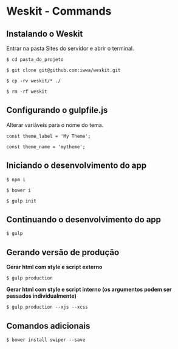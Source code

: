 # Weskit - Commands

## Instalando o Weskit
Entrar na pasta Sites do servidor e abrir o terminal.

```$ cd pasta_do_projeto```

```$ git clone git@github.com:iwwa/weskit.git```

```$ cp -rv weskit/* ./```

```$ rm -rf weskit```

## Configurando o gulpfile.js

Alterar variáveis para o nome do tema.

```const theme_label = 'My Theme';```

```const theme_name = 'mytheme';```

## Iniciando o desenvolvimento do app

```$ npm i```

```$ bower i```

```$ gulp init```

## Continuando o desenvolvimento do app

```$ gulp```

## Gerando versão de produção

**Gerar html com style e script externo**

```$ gulp production```

**Gerar html com style e script interno (os argumentos podem ser passados individualmente)**

```$ gulp production --xjs --xcss```

## Comandos adicionais

```$ bower install swiper --save```
